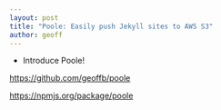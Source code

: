 ```yaml
---
layout: post
title: "Poole: Easily push Jekyll sites to AWS S3"
author: geoff
---
```


* Introduce Poole!


https://github.com/geoffb/poole

https://npmjs.org/package/poole
